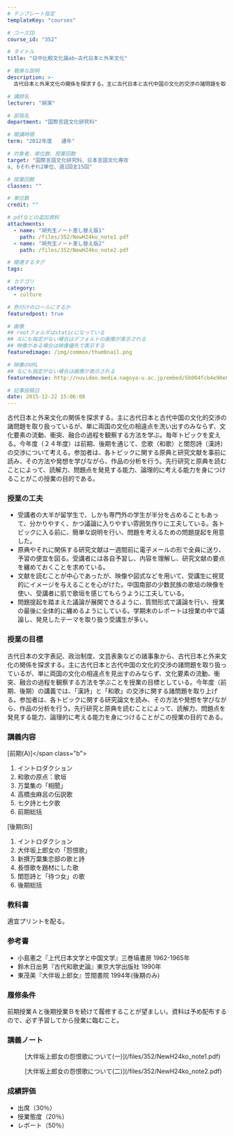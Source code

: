 ```yaml
---
# テンプレート指定
templateKey: "courses"

# コースID
course_id: "352"

# タイトル
title: "日中比較文化論ab—古代日本と外来文化"

# 簡単な説明
description: >-
  古代日本と外来文化の関係を探求する。主に古代日本と古代中国の文化的交渉の諸問題を取り扱っているが、単に両国の文化の相違点を洗い出すのみならず、文化要素の流動、衝突、融合の過程を観察する方法を学ぶ。毎年...

# 講師名
lecturer: "胡潔"

# 部局名
department: "国際言語文化研究科"

# 開講時限
term: "2012年度	通年"

# 対象者、単位数、授業回数
target: "国際言語文化研究科、日本言語文化専攻
a, bそれぞれ2単位、週1回全15回"

# 授業回数
classes: ""

# 単位数
credit: ""

# pdfなどの追加資料
attachments: 
  - name: "胡先生ノート差し替え版1" 
    path: /files/352/NewH24ko_note1.pdf
  - name: "胡先生ノート差し替え版2" 
    path: /files/352/NewH24ko_note2.pdf

# 関連するタグ
tags:

# カテゴリ
category:
  - culture

# 色付けのロールにするか
featuredpost: true

# 画像
## rootフォルダはstaticになっている
## なにも指定がない場合はデフォルトの画像が表示される
## 映像がある場合は映像優先で表示する
featuredimage: /img/common/thumbnail.png

# 映像のURL
## なにも指定がない場合は画像が表示される
featuredmovie: http://nuvideo.media.nagoya-u.ac.jp/embed/5b004fcb4e90e6af781db890b4daddd25549c215

# 記事投稿日
date: 2015-12-22 15:06:08
---
```


古代日本と外来文化の関係を探求する。主に古代日本と古代中国の文化的交渉の諸問題を取り扱っているが、単に両国の文化の相違点を洗い出すのみならず、文化要素の流動、衝突、融合の過程を観察する方法を学ぶ。毎年トピックを変える。今年度（２４年度）は前期、後期を通じて、恋歌（和歌）と閨怨詩（漢詩）の交渉について考える。参加者は、各トピックに関する原典と研究文献を事前に読み、その方法や発想を学びながら、作品の分析を行う。先行研究と原典を読むことによって、読解力、問題点を発見する能力、論理的に考える能力を身につけることがこの授業の目的である。


### 授業の工夫

* 受講者の大半が留学生で、しかも専門外の学生が半分を占めることもあって、分かりやすく、かつ議論に入りやすい雰囲気作りに工夫している。各トピックに入る前に、簡単な説明を行い、問題を考えるための問題提起を用意した。
* 原典やそれに関係する研究文献は一週間前に電子メールの形で全員に送り、予習の便宜を図る。受講者には各自予習し、内容を理解し、研究文献の要点を纏めておくことを求めている。
* 文献を読むことが中心であったが、映像や図式などを用いて、受講生に視覚的にイメージを与えることを心がけた。中国南部の少数民族の歌垣の映像を使い、受講者に肌で歌垣を感じてもらうように工夫している。
* 問題提起を踏まえた議論が展開できるように、質問形式で議論を行い、授業の最後に全体的に纏めるようにしている。学期末のレポートは授業の中で議論し、発見したテーマを取り扱う受講生が多い。





### 授業の目標

古代日本の文字表記、政治制度、文芸表象などの諸事象から、古代日本と外来文化の関係を探求する。主に古代日本と古代中国の文化的交渉の諸問題を取り扱っているが、単に両国の文化の相違点を見出すのみならず、文化要素の流動、衝突、融合の過程を観察する方法を学ぶことを授業の目標としている。今年度（前期、後期）の講義では、「漢詩」と「和歌」の交渉に関する諸問題を取り上げる。参加者は、各トピックに関する研究論文を読み、その方法や発想を学びながら、作品の分析を行う。先行研究と原典を読むことによって、読解力、問題点を発見する能力、論理的に考える能力を身につけることがこの授業の目的である。

### 講義内容

<span class="b">[前期(A)]</span class="b"></p>

<ol>
<li>
イントロダクション
</li>
<li>
和歌の原点：歌垣
</li>
<li>
万葉集の「相聞」
</li>
<li>
高橋虫麻呂の伝説歌
</li>
<li>
七夕詩と七夕歌
</li>
<li>
前期総括
</li>
</ol>

<p>
<span class="b">[後期(B)]</span class="b"></p>

<ol>
<li>
イントロダクション
</li>
<li>
大伴坂上郎女の「怨恨歌」
</li>
<li>
新撰万葉集恋部の歌と詩
</li>
<li>
長恨歌を題材にした歌
</li>
<li>
閨怨詩と「待つ女」の歌
</li>
<li>
後期総括
</li>
</ol>

<h3>
教科書
</h3>

<p>
適宜プリントを配る。
</p>

<h3>
参考書
</h3>

<ul>
<li>
小島憲之『上代日本文学と中国文学』三巻塙書房 1962-1965年
</li>
<li>
鈴木日出男『古代和歌史論』東京大学出版社 1990年
</li>
<li>
東茂美『大伴坂上郎女』笠間書院 1994年(後期のみ)
</li>
</ul>

<h3>
履修条件
</h3>

<p>
前期授業Ａと後期授業Ｂを続けて履修することが望ましい。資料は予め配布するので、必ず予習してから授業に臨むこと。
</p>





### 講義ノート

<dl>
<dd>
[大伴坂上郎女の怨恨歌について(一)](/files/352/NewH24ko_note1.pdf) 
</dd>

<p>
</p>

<dd>
[大伴坂上郎女の怨恨歌について(二)](/files/352/NewH24ko_note2.pdf) 
</dd>
</dl>





### 成績評価

* 出席（30％）
* 授業態度（20％）
* レポート（50％）


